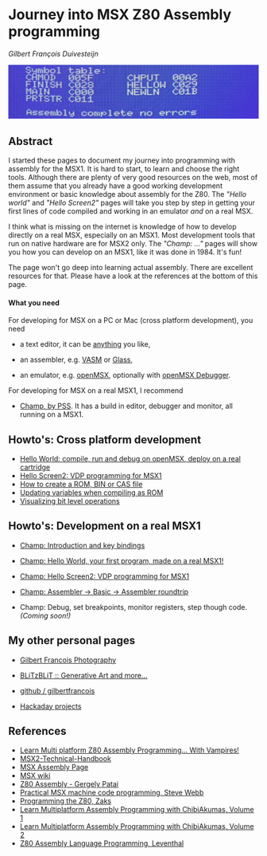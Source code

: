 # Journey into MSX Z80 Assembly programming

_Gilbert François Duivesteijn_

![Screenshot](01_helloworld_title03.jpg)



## Abstract

I started these pages to document my journey into programming with assembly for the MSX1. It is hard to start, to learn and choose the right tools. Although there are plenty of very good resources on the web, most of them assume that you already have a good working development environment or basic knowledge about assembly for the Z80. The *"Hello world"* and *"Hello Screen2"* pages will take you step by step in getting your first lines of code compiled and working in an emulator *and* on a real MSX. 

I think what is missing on the internet is knowledge of how to develop directly on a real MSX, especially on an MSX1. Most development tools that run on native hardware are for MSX2 only. The *"Champ: ..."* pages will show you how you can develop on an MSX1, like it was done in 1984. It's fun!

The page won't go deep into learning actual assembly. There are excellent resources for that. Please have a look at the references at the bottom of this page. 

#### What you need

For developing for MSX on a PC or Mac (cross platform development), you need

- a text editor, it can be [anything](https://neovim.io) you like,

- an assembler, e.g. [VASM](http://www.compilers.de/vasm.html) or [Glass](http://www.grauw.nl/projects/glass/),
- an emulator, e.g. [openMSX](https://openmsx.org), optionally with [openMSX Debugger](https://openmsx.org).

For developing for MSX on a real MSX1, I recommend

- [Champ, by PSS](https://download.file-hunter.com/Games/MSX1/CAS/Champ%20(1984)(PSS)%5BBLOAD'CAS-'%2CR%5D.zip). It has a build in editor, debugger and monitor, all running on a MSX1.  



## Howto's: Cross platform development

- [Hello World: compile, run and debug on openMSX, deploy on a real cartridge](01_helloworld_openmsx.html)
- [Hello Screen2: VDP programming for MSX1](04_helloscreen2.html)
- [How to create a ROM, BIN or CAS file](02_rombincas.html)
- [Updating variables when compiling as ROM](05_romvar.html)
- [Visualizing bit level operations](07_bitleveloperations.html)



## Howto's: Development on a real MSX1

- [Champ: Introduction and key bindings](03_champ_1.html)
- [Champ: Hello World, your first program, made on a real MSX1!](03_champ_3.html)
- [Champ: Hello Screen2: VDP programming for MSX1](04_helloscreen2_champ.html)
- [Champ: Assembler -> Basic -> Assembler roundtrip](03_champ_2.html)

- Champ: Debug, set breakpoints, monitor registers, step though code.  *(Coming soon!)*

 

## My other personal pages

- [Gilbert Francois Photography](https://www.gilbertfrancois.com)
- [BLiTzBLiT :: Generative Art and more...](https://www.blitzblit.com)

- [github / gilbertfrancois](https://www.github.com/gilbertfrancois)

- [Hackaday projects](https://hackaday.io/gilbertfrancois)



## References

- [Learn Multi platform Z80 Assembly Programming... With Vampires!](https://www.chibiakumas.com/z80/z80_2021.php)
- [MSX2-Technical-Handbook](https://konamiman.github.io/MSX2-Technical-Handbook/)
- [MSX Assembly Page](http://map.grauw.nl)
- [MSX wiki](https://www.msx.org/wiki/Category:Programming#Programming_Software)
- [Z80 Assembly - Gergely Patai](https://tutorials.eeems.ca/Z80ASM/index.htm)
- [Practical MSX machine code programming, Steve Webb](https://archive.org/details/practical_msx_machine_code_programming_steve_webb)
- [Programming the Z80, Zaks](https://www.amazon.com/Programming-Z80-Rodnay-Zaks/dp/0895880695)
- [Learn Multiplatform Assembly Programming with ChibiAkumas, Volume 1](https://www.amazon.com/Learn-Multiplatform-Assembly-Programming-ChibiAkumas/dp/B08W7DWZB3/)
- [Learn Multiplatform Assembly Programming with ChibiAkumas, Volume 2](https://www.amazon.com/Learn-Multiplatform-Assembly-Programming-ChibiAkumas/dp/B09VWHYDKJ/)
- [Z80 Assembly Language Programming, Leventhal](https://www.amazon.com/gp/product/0931988217/)

